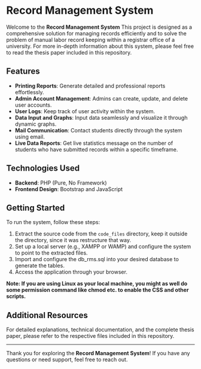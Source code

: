 # Record Management System

Welcome to the **Record Management System** This project is designed as a comprehensive solution for managing records efficiently and to solve the problem of manual labor record keeping within a registrar office of a university. For more in-depth information about this system, please feel free to read the thesis paper included in this repository.

## Features
- **Printing Reports**: Generate detailed and professional reports effortlessly.
- **Admin Account Management**: Admins can create, update, and delete user accounts.
- **User Logs**: Keep track of user activity within the system.
- **Data Input and Graphs**: Input data seamlessly and visualize it through dynamic graphs.
- **Mail Communication**: Contact students directly through the system using email.
- **Live Data Reports**: Get live statistics message on the number of students who have submitted records within a specific timeframe.

## Technologies Used
- **Backend**: PHP (Pure, No Framework)
- **Frontend Design**: Bootstrap and JavaScript

## Getting Started
To run the system, follow these steps:
1. Extract the source code from the `code_files` directory, keep it outside the directory, since it was restructure that way.
2. Set up a local server (e.g., XAMPP or WAMP) and configure the system to point to the extracted files.
3. Import and configure the db_rms.sql into your desired database to generate the tables.
4. Access the application through your browser.

**Note: If you are using Linux as your local machine, you might as well do some permission command like chmod etc. to enable the CSS and other scripts.**

## Additional Resources
For detailed explanations, technical documentation, and the complete thesis paper, please refer to the respective files included in this repository.

---
Thank you for exploring the **Record Management System**! If you have any questions or need support, feel free to reach out.

